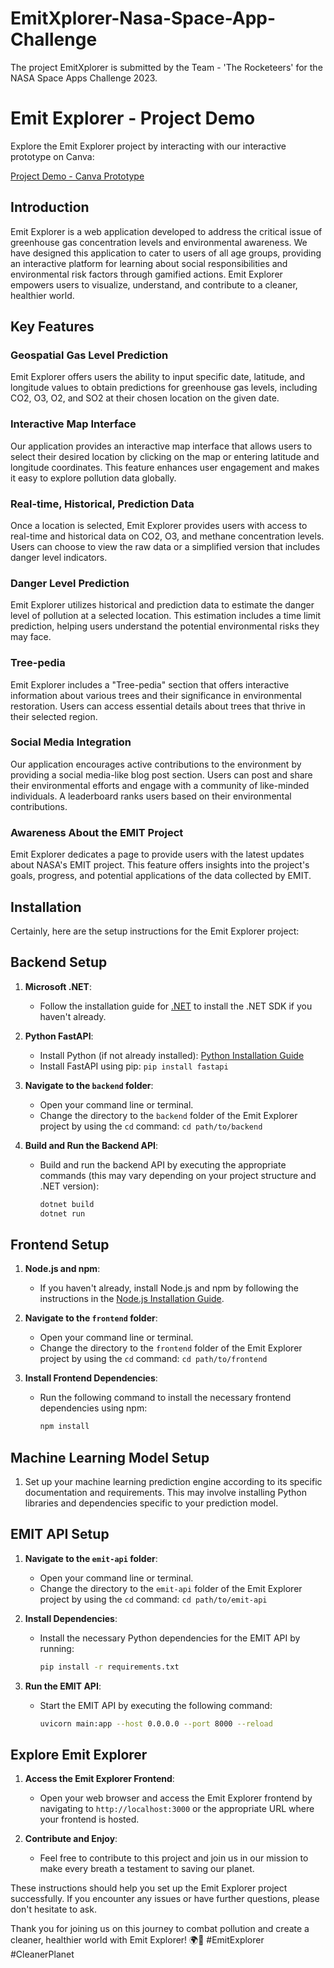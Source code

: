 # EmitXplorer-Nasa-Space-App-Challenge
The project EmitXplorer is submitted by the Team - 'The Rocketeers' for the NASA Space Apps Challenge 2023.

# Emit Explorer - Project Demo

Explore the Emit Explorer project by interacting with our interactive prototype on Canva:

[Project Demo - Canva Prototype](https://www.canva.com/design/DAFtcDT5vuo/_qTzTfKTLVrzLqBwtUn9Zg/view?mode=prototype#sidebar)

## Introduction

Emit Explorer is a web application developed to address the critical issue of greenhouse gas concentration levels and environmental awareness. We have designed this application to cater to users of all age groups, providing an interactive platform for learning about social responsibilities and environmental risk factors through gamified actions. Emit Explorer empowers users to visualize, understand, and contribute to a cleaner, healthier world.

## Key Features

### Geospatial Gas Level Prediction

Emit Explorer offers users the ability to input specific date, latitude, and longitude values to obtain predictions for greenhouse gas levels, including CO2, O3, O2, and SO2 at their chosen location on the given date.

### Interactive Map Interface

Our application provides an interactive map interface that allows users to select their desired location by clicking on the map or entering latitude and longitude coordinates. This feature enhances user engagement and makes it easy to explore pollution data globally.

### Real-time, Historical, Prediction Data

Once a location is selected, Emit Explorer provides users with access to real-time and historical data on CO2, O3, and methane concentration levels. Users can choose to view the raw data or a simplified version that includes danger level indicators.

### Danger Level Prediction

Emit Explorer utilizes historical and prediction data to estimate the danger level of pollution at a selected location. This estimation includes a time limit prediction, helping users understand the potential environmental risks they may face.

### Tree-pedia

Emit Explorer includes a "Tree-pedia" section that offers interactive information about various trees and their significance in environmental restoration. Users can access essential details about trees that thrive in their selected region.



### Social Media Integration

Our application encourages active contributions to the environment by providing a social media-like blog post section. Users can post and share their environmental efforts and engage with a community of like-minded individuals. A leaderboard ranks users based on their environmental contributions.

### Awareness About the EMIT Project

Emit Explorer dedicates a page to provide users with the latest updates about NASA's EMIT project. This feature offers insights into the project's goals, progress, and potential applications of the data collected by EMIT.


## Installation
Certainly, here are the setup instructions for the Emit Explorer project:

## Backend Setup

1. **Microsoft .NET**:
   - Follow the installation guide for [.NET](https://dotnet.microsoft.com/download) to install the .NET SDK if you haven't already.

2. **Python FastAPI**:
   - Install Python (if not already installed): [Python Installation Guide](https://www.python.org/downloads/)
   - Install FastAPI using pip: `pip install fastapi`

3. **Navigate to the `backend` folder**:
   - Open your command line or terminal.
   - Change the directory to the `backend` folder of the Emit Explorer project by using the `cd` command: `cd path/to/backend`

4. **Build and Run the Backend API**:
   - Build and run the backend API by executing the appropriate commands (this may vary depending on your project structure and .NET version):
     ```bash
     dotnet build
     dotnet run
     ```

## Frontend Setup

1. **Node.js and npm**:
   - If you haven't already, install Node.js and npm by following the instructions in the [Node.js Installation Guide](https://nodejs.org/en/download/).

2. **Navigate to the `frontend` folder**:
   - Open your command line or terminal.
   - Change the directory to the `frontend` folder of the Emit Explorer project by using the `cd` command: `cd path/to/frontend`

3. **Install Frontend Dependencies**:
   - Run the following command to install the necessary frontend dependencies using npm:
     ```bash
     npm install
     ```

## Machine Learning Model Setup

1. Set up your machine learning prediction engine according to its specific documentation and requirements. This may involve installing Python libraries and dependencies specific to your prediction model.

## EMIT API Setup

1. **Navigate to the `emit-api` folder**:
   - Open your command line or terminal.
   - Change the directory to the `emit-api` folder of the Emit Explorer project by using the `cd` command: `cd path/to/emit-api`

2. **Install Dependencies**:
   - Install the necessary Python dependencies for the EMIT API by running:
     ```bash
     pip install -r requirements.txt
     ```

3. **Run the EMIT API**:
   - Start the EMIT API by executing the following command:
     ```bash
     uvicorn main:app --host 0.0.0.0 --port 8000 --reload
     ```

## Explore Emit Explorer

1. **Access the Emit Explorer Frontend**:
   - Open your web browser and access the Emit Explorer frontend by navigating to `http://localhost:3000` or the appropriate URL where your frontend is hosted.

2. **Contribute and Enjoy**:
   - Feel free to contribute to this project and join us in our mission to make every breath a testament to saving our planet.

These instructions should help you set up the Emit Explorer project successfully. If you encounter any issues or have further questions, please don't hesitate to ask.

Thank you for joining us on this journey to combat pollution and create a cleaner, healthier world with Emit Explorer! 🌍🚀 #EmitExplorer #CleanerPlanet
